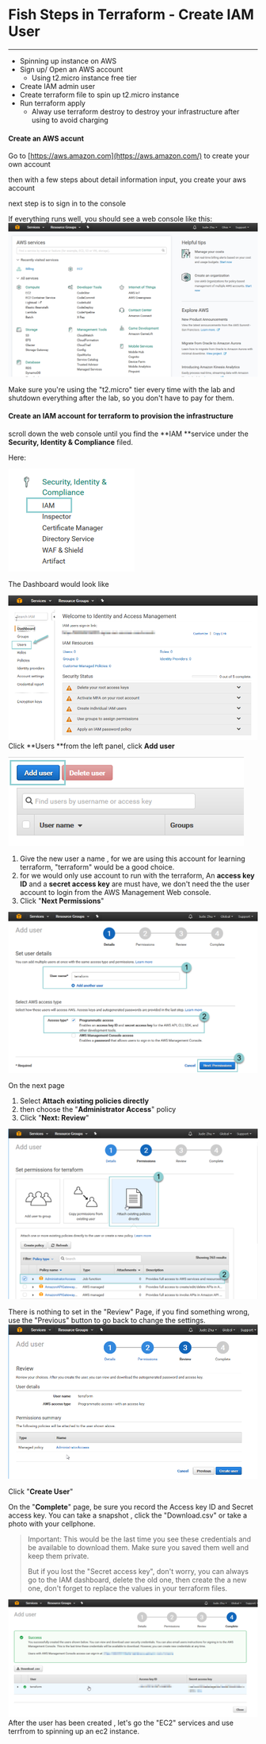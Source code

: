 # Fish Steps in Terraform - Create IAM User

---

* Spinning up instance on AWS
* Sign up/ Open an AWS account
  * Using t2.micro instance free tier  
* Create IAM admin user
* Create terraform file to spin up t2.micro instance 
* Run terraform apply
  * Alway use terraform destroy to destroy your infrastructure after using to avoid charging 

#### Create an AWS accunt

Go to [https://aws.amazon.com](https://aws.amazon.com/) to create your own account

then with a few steps about detail information input, you create your aws account

next step is to sign in to the console

If everything runs well, you should see a web console like this:![](/images/awswebconsole.png)

Make sure you're using the "t2.micro" tier every time with the lab and shutdown everything after the lab, so you don't have to pay for them.

#### Create an IAM account for terraform to provision the infrastructure

scroll down the web console until you find the  **IAM **service under the **Security, Identity & Compliance** filed.

Here:

![](/images/awsiamservice.png)

The Dashboard would look like

![](/images/iamdashboard.png)Click **Users **from the left panel, click **Add user**

![](/images/iamadduser.png)

1. Give the new user a name , for we are using this account for learning terraform, "terraform" would be a good choice.
2. for we would only use account to run with the terraform, An **access key ID** and a **secret access key** are must have, we don't need the  the user account to login from the AWS Management Web console.
3. Click "**Next Permissions**"

![](/images/iamcreateuser.png)

On the next page

1. Select **Attach existing policies directly**
2. then choose the "**Administrator Access**" policy
3. Click "**Next: Review**"

![](/images/iamuserpermission.png)

There is nothing to set in the "Review" Page, if you find something wrong, use the "Previous" button to go back to change the settings.![](/images/iamuserreview.png)

Click "**Create User**"

On the "**Complete**" page, be sure you record the Access key ID and Secret access key. You can take a snapshot , click the "Download.csv" or take a photo with your cellphone.

> Important: This would be the last time you see these credentials and be available to download them. Make sure you saved them well and keep them private.
>
> But if you lost the "Secret access key", don't worry, you can always go to the IAM dashboard, delete the old one, then create the a new one, don't forget to replace the values in your terraform files.

![](/images/iamusercomplete.png)After the user has been created , let's go the "EC2" services and use terrfrom to spinning up an ec2 instance.

